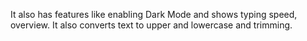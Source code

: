It also has features like enabling Dark Mode and shows typing speed, overview.
It also converts text to upper and lowercase and trimming.
